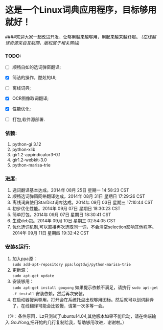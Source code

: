 
这是一个Linux词典应用程序，目标够用就好！
=======
####欢迎大家一起改进开发，让够用越来越够用，用起来越来越舒服。 
*(在线翻译资源来自互联网，版权属于相关网站)*

### TODO:
- [ ] 顺畅自如的选词弹窗翻译;
- [X] 简洁的操作，酷炫的UI;
- [ ] 离线词典;
- [X] OCR图像取词翻译;
- [X] 性能优化;
- [ ] 打包,软件源部署.
 
 

### 依赖:  
1. python-gi 3.12  
2. python-xlib  
3. gir1.2-appindicator3-0.1  
4. gir1.2-webkit-3.0  
5. python-marisa-trie  


### 进度:    
1. 选词翻译基本达成。2014年 08月 25日 星期一 14:58:23 CST    
2. 顺畅选词弹窗网络翻译达成。2014年 08月 31日 星期日 17:29:26 CST    
3. 离线词典使用StarDict词库达成。2014年 09月 03日 星期三 17:10:44 CST   
4. 初步优化性能。2014年 09月 07日 星期日 18:30:23 CST  
5. 简单打包。2014年 09月 07日 星期日 18:30:41 CST  
6. 生成deb包。2014年 09月 10日 星期三 02:54:05 CST  
7. 优化选词机制,可以直接再次选取同一词，不会清空selection影响其他程序。2014年 09月 11日 星期四 19:32:42 CST  

### 安装&运行:
1. 加入ppa源：  
    `sudo add-apt-repository ppa:lcqtdwj/python-marisa-trie`
2. 更新源：  
    `sudo apt-get update`
3. 安装够用：    
    `sudo apt-get install gouyong`
如果提示依赖不满足，请执行
        `sudo apt-get -f install`
安装依赖，然后再次安装。  
4. 在启动器搜索够用，打开会在系统托盘出现够用图标。然后就可以划词翻译了，在线翻译可能会比较慢，请第一次多等一会。  

（注：条件原因，Lz只测试了ubuntu14.04,其他版本如果不能启动，请在终端输入:GouYong,把开始的几行复制给我，帮助够用改进，谢谢啦。）  
